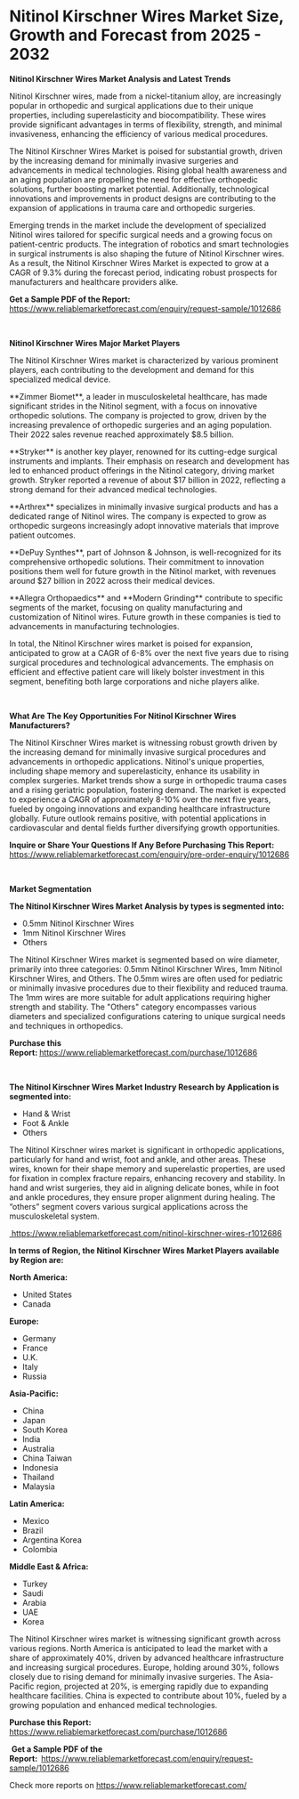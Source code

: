 <p><h1>Nitinol Kirschner Wires Market Size, Growth and Forecast from 2025 - 2032</h1></p><p><strong>Nitinol Kirschner Wires Market Analysis and Latest Trends</strong></p>
<p><p>Nitinol Kirschner wires, made from a nickel-titanium alloy, are increasingly popular in orthopedic and surgical applications due to their unique properties, including superelasticity and biocompatibility. These wires provide significant advantages in terms of flexibility, strength, and minimal invasiveness, enhancing the efficiency of various medical procedures.</p><p>The Nitinol Kirschner Wires Market is poised for substantial growth, driven by the increasing demand for minimally invasive surgeries and advancements in medical technologies. Rising global health awareness and an aging population are propelling the need for effective orthopedic solutions, further boosting market potential. Additionally, technological innovations and improvements in product designs are contributing to the expansion of applications in trauma care and orthopedic surgeries.</p><p>Emerging trends in the market include the development of specialized Nitinol wires tailored for specific surgical needs and a growing focus on patient-centric products. The integration of robotics and smart technologies in surgical instruments is also shaping the future of Nitinol Kirschner wires. As a result, the Nitinol Kirschner Wires Market is expected to grow at a CAGR of 9.3% during the forecast period, indicating robust prospects for manufacturers and healthcare providers alike.</p></p>
<p><strong>Get a Sample PDF of the Report:&nbsp;</strong> <a href="https://www.reliablemarketforecast.com/enquiry/request-sample/1012686?utm_campaign=2721&utm_medium=2&utm_source=Github&utm_content=ia&utm_term=08032025&utm_id=nitinol-kirschner-wires">https://www.reliablemarketforecast.com/enquiry/request-sample/1012686</a></p>
<p>&nbsp;</p>
<p><strong>Nitinol Kirschner Wires Major Market Players</strong></p>
<p><p>The Nitinol Kirschner Wires market is characterized by various prominent players, each contributing to the development and demand for this specialized medical device. </p><p>**Zimmer Biomet**, a leader in musculoskeletal healthcare, has made significant strides in the Nitinol segment, with a focus on innovative orthopedic solutions. The company is projected to grow, driven by the increasing prevalence of orthopedic surgeries and an aging population. Their 2022 sales revenue reached approximately $8.5 billion.</p><p>**Stryker** is another key player, renowned for its cutting-edge surgical instruments and implants. Their emphasis on research and development has led to enhanced product offerings in the Nitinol category, driving market growth. Stryker reported a revenue of about $17 billion in 2022, reflecting a strong demand for their advanced medical technologies.</p><p>**Arthrex** specializes in minimally invasive surgical products and has a dedicated range of Nitinol wires. The company is expected to grow as orthopedic surgeons increasingly adopt innovative materials that improve patient outcomes.</p><p>**DePuy Synthes**, part of Johnson & Johnson, is well-recognized for its comprehensive orthopedic solutions. Their commitment to innovation positions them well for future growth in the Nitinol market, with revenues around $27 billion in 2022 across their medical devices.</p><p>**Allegra Orthopaedics** and **Modern Grinding** contribute to specific segments of the market, focusing on quality manufacturing and customization of Nitinol wires. Future growth in these companies is tied to advancements in manufacturing technologies.</p><p>In total, the Nitinol Kirschner wires market is poised for expansion, anticipated to grow at a CAGR of 6-8% over the next five years due to rising surgical procedures and technological advancements. The emphasis on efficient and effective patient care will likely bolster investment in this segment, benefiting both large corporations and niche players alike.</p></p>
<p>&nbsp;</p>
<p><strong>What Are The Key Opportunities For Nitinol Kirschner Wires Manufacturers?</strong></p>
<p><p>The Nitinol Kirschner Wires market is witnessing robust growth driven by the increasing demand for minimally invasive surgical procedures and advancements in orthopedic applications. Nitinol's unique properties, including shape memory and superelasticity, enhance its usability in complex surgeries. Market trends show a surge in orthopedic trauma cases and a rising geriatric population, fostering demand. The market is expected to experience a CAGR of approximately 8-10% over the next five years, fueled by ongoing innovations and expanding healthcare infrastructure globally. Future outlook remains positive, with potential applications in cardiovascular and dental fields further diversifying growth opportunities.</p></p>
<p><strong>Inquire or Share Your Questions If Any Before Purchasing This Report:</strong> <a href="https://www.reliablemarketforecast.com/enquiry/pre-order-enquiry/1012686?utm_campaign=2721&utm_medium=2&utm_source=Github&utm_content=ia&utm_term=08032025&utm_id=nitinol-kirschner-wires">https://www.reliablemarketforecast.com/enquiry/pre-order-enquiry/1012686</a></p>
<p>&nbsp;</p>
<p><strong>Market Segmentation</strong></p>
<p><strong>The Nitinol Kirschner Wires Market Analysis by types is segmented into:</strong></p>
<p><ul><li>0.5mm Nitinol Kirschner Wires</li><li>1mm Nitinol Kirschner Wires</li><li>Others</li></ul></p>
<p><p>The Nitinol Kirschner Wires market is segmented based on wire diameter, primarily into three categories: 0.5mm Nitinol Kirschner Wires, 1mm Nitinol Kirschner Wires, and Others. The 0.5mm wires are often used for pediatric or minimally invasive procedures due to their flexibility and reduced trauma. The 1mm wires are more suitable for adult applications requiring higher strength and stability. The "Others" category encompasses various diameters and specialized configurations catering to unique surgical needs and techniques in orthopedics.</p></p>
<p><strong>Purchase this Report:&nbsp;</strong><a href="https://www.reliablemarketforecast.com/purchase/1012686?utm_campaign=2721&utm_medium=2&utm_source=Github&utm_content=ia&utm_term=08032025&utm_id=nitinol-kirschner-wires">https://www.reliablemarketforecast.com/purchase/1012686</a></p>
<p>&nbsp;</p>
<p><strong>The Nitinol Kirschner Wires Market Industry Research by Application is segmented into:</strong></p>
<p><ul><li>Hand & Wrist</li><li>Foot & Ankle</li><li>Others</li></ul></p>
<p><p>The Nitinol Kirschner wires market is significant in orthopedic applications, particularly for hand and wrist, foot and ankle, and other areas. These wires, known for their shape memory and superelastic properties, are used for fixation in complex fracture repairs, enhancing recovery and stability. In hand and wrist surgeries, they aid in aligning delicate bones, while in foot and ankle procedures, they ensure proper alignment during healing. The “others” segment covers various surgical applications across the musculoskeletal system.</p></p>
<p><a href="https://www.reliablemarketforecast.com/nitinol-kirschner-wires-r1012686?utm_campaign=2721&utm_medium=2&utm_source=Github&utm_content=ia&utm_term=08032025&utm_id=nitinol-kirschner-wires">&nbsp;https://www.reliablemarketforecast.com/nitinol-kirschner-wires-r1012686</a></p>
<p><strong>In terms of Region, the Nitinol Kirschner Wires Market Players available by Region are:</strong></p>
<p>
    <p> <strong> North America: </strong>
        <ul>
            <li>United States</li>
            <li>Canada</li>
        </ul>
        </p> 
    <p> <strong> Europe: </strong>
        <ul>
            <li>Germany</li>
            <li>France</li>
            <li>U.K.</li>
            <li>Italy</li>
            <li>Russia</li>
        </ul>
        </p> 
    <p> <strong> Asia-Pacific: </strong>
        <ul>
            <li>China</li>
            <li>Japan</li>
            <li>South Korea</li>
            <li>India</li>
            <li>Australia</li>
            <li>China Taiwan</li>
            <li>Indonesia</li>
            <li>Thailand</li>
            <li>Malaysia</li>
        </ul>
        </p> 
    <p> <strong> Latin America: </strong>
        <ul>
            <li>Mexico</li>
            <li>Brazil</li>
            <li>Argentina Korea</li>
            <li>Colombia</li>
        </ul>
        </p> 
    <p> <strong> Middle East & Africa: </strong>
        <ul>
            <li>Turkey</li>
            <li>Saudi</li>
            <li>Arabia</li>
            <li>UAE</li>
            <li>Korea</li>
        </ul>
    </p>
    </p>
<p><p>The Nitinol Kirschner wires market is witnessing significant growth across various regions. North America is anticipated to lead the market with a share of approximately 40%, driven by advanced healthcare infrastructure and increasing surgical procedures. Europe, holding around 30%, follows closely due to rising demand for minimally invasive surgeries. The Asia-Pacific region, projected at 20%, is emerging rapidly due to expanding healthcare facilities. China is expected to contribute about 10%, fueled by a growing population and enhanced medical technologies.</p></p>
<p><strong>Purchase this Report: </strong><a href="https://www.reliablemarketforecast.com/purchase/1012686?utm_campaign=2721&utm_medium=2&utm_source=Github&utm_content=ia&utm_term=08032025&utm_id=nitinol-kirschner-wires">https://www.reliablemarketforecast.com/purchase/1012686</a></p>
<p>&nbsp;<strong>Get a Sample PDF of the Report:&nbsp;&nbsp;</strong><a href="https://www.reliablemarketforecast.com/enquiry/request-sample/1012686?utm_campaign=2721&utm_medium=2&utm_source=Github&utm_content=ia&utm_term=08032025&utm_id=nitinol-kirschner-wires">https://www.reliablemarketforecast.com/enquiry/request-sample/1012686</a></p>
<p><strong></strong></p>
<p>Check more reports on <a href="https://www.reliablemarketforecast.com/?utm_campaign=2721&utm_medium=2&utm_source=Github&utm_content=ia&utm_term=08032025&utm_id=nitinol-kirschner-wires">https://www.reliablemarketforecast.com/</a></p>